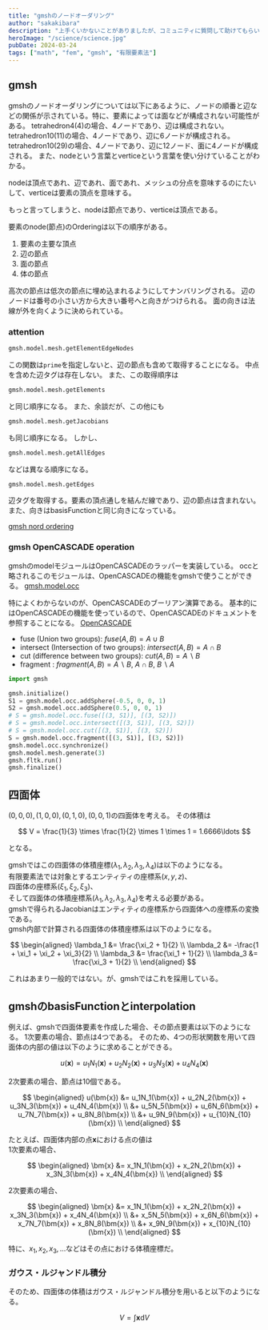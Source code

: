 ```yaml
---
title: "gmshのノードオーダリング"
author: "sakakibara"
description: "上手くいかないことがありましたが、コミュニティに質問して助けてもらいました！"
heroImage: "/science/science.jpg"
pubDate: 2024-03-24
tags: ["math", "fem", "gmsh", "有限要素法"]
---
```


## gmsh

gmshのノードオーダリングについては以下にあるように、ノードの順番と辺などの関係が示されている。特に、要素によっては面などが構成されない可能性がある。
tetrahedron4(4)の場合、4ノードであり、辺は構成されない。
tetrahedron10(11)の場合、4ノードであり、辺に6ノードが構成される。
tetrahedron10(29)の場合、4ノードであり、辺に12ノード、面に4ノードが構成される。
また、nodeという言葉とverticeという言葉を使い分けていることがわかる。

nodeは頂点であれ、辺であれ、面であれ、メッシュの分点を意味するのにたいして、verticeは要素の頂点を意味する。

もっと言ってしまうと、nodeは節点であり、verticeは頂点である。

要素のnode(節点)のOrderingは以下の順序がある。

1. 要素の主要な頂点
1. 辺の節点
1. 面の節点
1. 体の節点

高次の節点は低次の節点に埋め込まれるようにしてナンバリングされる。
辺のノードは番号の小さい方から大きい番号へと向きがつけられる。
面の向きは法線が外を向くように決められている。

### attention

```python
gmsh.model.mesh.getElementEdgeNodes
```

この関数は`prime`を指定しないと、辺の節点も含めて取得することになる。
中点を含めた辺タグは存在しない。
また、この取得順序は

```python
gmsh.model.mesh.getElements
```

と同じ順序になる。
また、余談だが、この他にも

```python
gmsh.model.mesh.getJacobians
```

も同じ順序になる。
しかし、

```python
gmsh.model.mesh.getAllEdges
```

などは異なる順序になる。

```python
gmsh.model.mesh.getEdges
```

辺タグを取得する。要素の頂点通しを結んだ線であり、辺の節点は含まれない。
また、向きはbasisFunctionと同じ向きになっている。

[gmsh nord ordering](https://gmsh.info/doc/texinfo/gmsh.html#Node-ordering)

### gmsh OpenCASCADE operation

gmshのmodelモジュールはOpenCASCADEのラッパーを実装している。
occと略されるこのモジュールは、OpenCASCADEの機能をgmshで使うことができる。
[gmsh.model.occ](https://gmsh.info/doc/texinfo/gmsh.html#Namespace-gmsh_002fmodel_002focc_002fmesh)

特によくわからないのが、OpenCASCADEのブーリアン演算である。
基本的にはOpenCASCADEの機能を使っているので、OpenCASCADEのドキュメントを参照することになる。
[OpenCASCADE](https://dev.opencascade.org/doc/overview/html/specification__boolean_operations.html#specification__boolean_1)

- fuse (Union two groups): $fuse(A, B) = A \cup B$
- intersect (Intersection of two groups): $intersect(A, B) = A \cap B$
- cut (difference between two groups): $cut(A, B) = A \backslash B$
- fragment : $fragment(A, B) = A \backslash B,\ A \cap B,\ B\backslash A$

```python
import gmsh

gmsh.initialize()
S1 = gmsh.model.occ.addSphere(-0.5, 0, 0, 1)
S2 = gmsh.model.occ.addSphere(0.5, 0, 0, 1)
# S = gmsh.model.occ.fuse([(3, S1)], [(3, S2)])
# S = gmsh.model.occ.intersect([(3, S1)], [(3, S2)])
# S = gmsh.model.occ.cut([(3, S1)], [(3, S2)])
S = gmsh.model.occ.fragment([(3, S1)], [(3, S2)])
gmsh.model.occ.synchronize()
gmsh.model.mesh.generate(3)
gmsh.fltk.run()
gmsh.finalize()
```

## 四面体

$(0, 0, 0), (1, 0, 0), (0, 1, 0), (0, 0, 1)$の四面体を考える。
その体積は

$$
V = \frac{1}{3} \times \frac{1}{2} \times 1 \times 1 = 1.6666\ldots
$$

となる。

gmshではこの四面体の体積座標$(\lambda_1, \lambda_2, \lambda_3, \lambda_4)$は以下のようになる。  
有限要素法では対象とするエンティティの座標系$(x, y, z)$、  
四面体の座標系$(\xi_1, \xi_2, \xi_3)$、  
そして四面体の体積座標系$(\lambda_1, \lambda_2, \lambda_3, \lambda_4)$を考える必要がある。  
gmshで得られるJacobianはエンティティの座標系から四面体への座標系の変換である。  
gmsh内部で計算される四面体の体積座標系は以下のようになる。

$$
\begin{aligned}
\lambda_1 &= \frac{\xi_2 + 1}{2} \\
\lambda_2 &= -\frac{1 + \xi_1 + \xi_2 + \xi_3}{2} \\
\lambda_3 &= \frac{\xi_1 + 1}{2} \\
\lambda_3 &= \frac{\xi_3 + 1}{2} \\
\end{aligned}
$$

これはあまり一般的ではない。が、gmshではこれを採用している。

## gmshのbasisFunctionとinterpolation

例えば、gmshで四面体要素を作成した場合、その節点要素は以下のようになる。
$1$次要素の場合、節点は$4$つである。
そのため、$4$つの形状関数を用いて四面体の内部の値は以下のように求めることができる。

$$
u(\bm{x}) = u_1N_1(\bm{x}) + u_2N_2(\bm{x}) + u_3N_3(\bm{x}) + u_4N_4(\bm{x})
$$

$2$次要素の場合、節点は$10$個である。

$$
\begin{aligned}
u(\bm{x}) &= u_1N_1(\bm{x}) + u_2N_2(\bm{x}) + u_3N_3(\bm{x}) + u_4N_4(\bm{x}) \\
          &+ u_5N_5(\bm{x}) + u_6N_6(\bm{x}) + u_7N_7(\bm{x}) + u_8N_8(\bm{x}) \\
          &+ u_9N_9(\bm{x}) + u_{10}N_{10}(\bm{x}) \\
\end{aligned}
$$

たとえば、四面体内部の点$\bm{x}$における点の値は  
$1$次要素の場合、

$$
\begin{aligned}
\bm{x} &= x_1N_1(\bm{x}) + x_2N_2(\bm{x}) + x_3N_3(\bm{x}) + x_4N_4(\bm{x}) \\
\end{aligned}
$$

$2$次要素の場合、

$$
\begin{aligned}
\bm{x} &= x_1N_1(\bm{x}) + x_2N_2(\bm{x}) + x_3N_3(\bm{x}) + x_4N_4(\bm{x}) \\
          &+ x_5N_5(\bm{x}) + x_6N_6(\bm{x}) + x_7N_7(\bm{x}) + x_8N_8(\bm{x}) \\
          &+ x_9N_9(\bm{x}) + x_{10}N_{10}(\bm{x}) \\
\end{aligned}
$$

<!-- 特に、$x_1, x_2, x_3, \ldots$などは節点の座標だが$\lambda_i(\bm{x})$ -->

特に、$x_1, x_2, x_3, \ldots$などはその点における体積座標だ。

### ガウス・ルジャンドル積分

そのため、四面体の体積はガウス・ルジャンドル積分を用いると以下のようになる。

$$
V = \int\bm{x}\mathrm{d}V
$$
